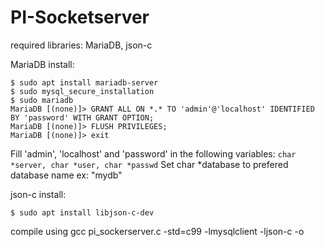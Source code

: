 # PI-Socketserver

required libraries:
MariaDB, json-c
 
MariaDB install:
```
$ sudo apt install mariadb-server
$ sudo mysql_secure_installation
$ sudo mariadb
MariaDB [(none)]> GRANT ALL ON *.* TO 'admin'@'localhost' IDENTIFIED BY 'password' WITH GRANT OPTION;
MariaDB [(none)]> FLUSH PRIVILEGES;
MariaDB [(none)]> exit
```
Fill 'admin', 'localhost' and 'password' in the following variables:
```char *server, char *user, char *passwd```
Set char \*database to prefered database name ex: "mydb"

json-c install:
```
$ sudo apt install libjson-c-dev
```

compile using gcc pi_sockerserver.c -std=c99 -lmysqlclient -ljson-c -o <desired output file>

